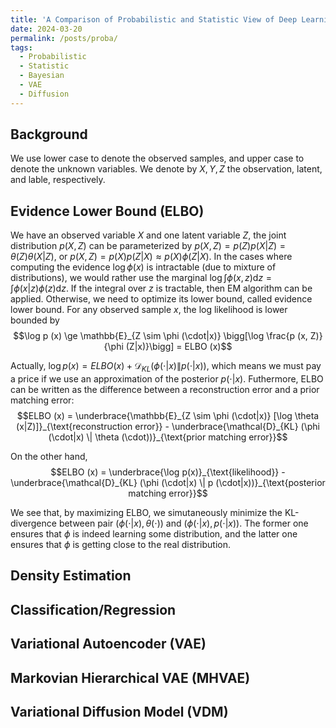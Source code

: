 ```yaml
---
title: 'A Comparison of Probabilistic and Statistic View of Deep Learning Models'
date: 2024-03-20
permalink: /posts/proba/
tags:
  - Probabilistic
  - Statistic
  - Bayesian
  - VAE
  - Diffusion
---
```


Background
---
We use lower case to denote the observed samples, and upper case to denote the unknown variables. We denote by $X, Y, Z$ the observation, latent, and lable, respectively.

Evidence Lower Bound (ELBO)
---
We have an observed variable $X$ and one latent variable $Z$, the joint distribution $p(X, Z)$ can be parameterized by $p(X, Z) = p (Z) p (X|Z) = \theta (Z) \theta (X|Z)$, or $p(X, Z) = p (X) p (Z|X)\approx p (X) \phi (Z|X)$. In the cases where computing the evidence $\log \phi (x)$ is intractable (due to mixture of distributions), we would rather use the marginal $\log \int \phi (x, z) \text{d} z = \int \phi (x|z) \phi (z) \text{d} z$. If the integral over $z$ is tractable, then EM algorithm can be applied. Otherwise, we need to optimize its lower bound, called evidence lower bound. For any observed sample $x$, the log likelihood is lower bounded by
$$\log p (x) \ge \mathbb{E}_{Z \sim \phi (\cdot|x)} \bigg[\log \frac{p (x, Z)}{\phi (Z|x)}\bigg] = ELBO (x)$$

Actually, $\log p (x) = ELBO (x) + \mathcal{D}_{KL} (\phi (\cdot|x) \| p(\cdot|x))$, which means we must pay a price if we use an approximation of the posterior $p(\cdot|x)$. Futhermore, ELBO can be written as the difference between a reconstruction error and a prior matching error:
$$ELBO (x) = \underbrace{\mathbb{E}_{Z \sim \phi (\cdot|x)} [\log \theta (x|Z)]}_{\text{reconstruction error}} - \underbrace{\mathcal{D}_{KL} (\phi (\cdot|x) \| \theta (\cdot))}_{\text{prior matching error}}$$

On the other hand,
$$ELBO (x) = \underbrace{\log p(x)}_{\text{likelihood}} - \underbrace{\mathcal{D}_{KL} (\phi (\cdot|x) \| p (\cdot|x))}_{\text{posterior matching error}}$$

We see that, by maximizing ELBO, we simutaneously minimize the KL-divergence between pair $(\phi(\cdot|x), \theta(\cdot))$ and $(\phi (\cdot|x), p(\cdot|x))$. The former one ensures that $\phi$ is indeed learning some distribution, and the latter one ensures that $\phi$ is getting close to the real distribution.

Density Estimation
---

Classification/Regression
---

Variational Autoencoder (VAE)
---

Markovian Hierarchical VAE (MHVAE)
---

Variational Diffusion Model (VDM)
---
